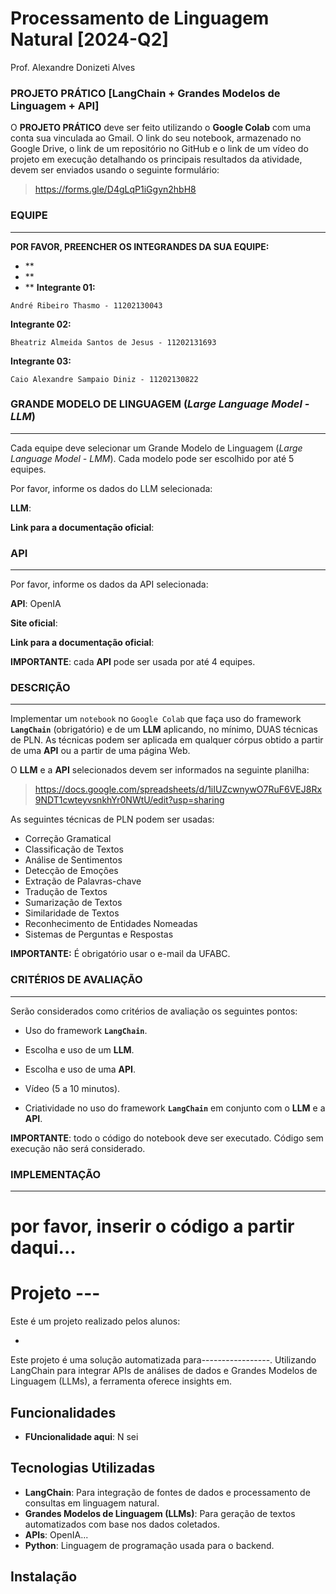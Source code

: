 # **Processamento de Linguagem Natural [2024-Q2]**
Prof. Alexandre Donizeti Alves
### **PROJETO PRÁTICO** [LangChain + Grandes Modelos de Linguagem + API]

O **PROJETO PRÁTICO** deve ser feito utilizando o **Google Colab** com uma conta sua vinculada ao Gmail. O link do seu notebook, armazenado no Google Drive, o link de um repositório no GitHub e o link de um vídeo do projeto em execução detalhando os principais resultados da atividade, devem ser enviados usando o seguinte formulário:

> https://forms.gle/D4gLqP1iGgyn2hbH8

### **EQUIPE**

---
**POR FAVOR, PREENCHER OS INTEGRANDES DA SUA EQUIPE:**

- **
- **
- **
**Integrante 01:**

`André Ribeiro Thasmo - 11202130043`

**Integrante 02:**

`Bheatriz Almeida Santos de Jesus - 11202131693`

**Integrante 03:**

`Caio Alexandre Sampaio Diniz - 11202130822`

### **GRANDE MODELO DE LINGUAGEM (*Large Language Model - LLM*)**

---
Cada equipe deve selecionar um Grande Modelo de Linguagem (*Large Language Model - LMM*). Cada modelo pode ser escolhido por até 5 equipes.

Por favor, informe os dados do LLM selecionada:

>


**LLM**:

>

**Link para a documentação oficial**:


### **API**
---
Por favor, informe os dados da API selecionada:

**API**: OpenIA

**Site oficial**:

**Link para a documentação oficial**:





**IMPORTANTE**: cada **API** pode ser usada por até 4 equipes.
### **DESCRIÇÃO**
---
Implementar um `notebook` no `Google Colab` que faça uso do framework **`LangChain`** (obrigatório) e de um **LLM** aplicando, no mínimo, DUAS técnicas de PLN. As técnicas podem ser aplicada em qualquer córpus obtido a partir de uma **API** ou a partir de uma página Web.

O **LLM** e a **API** selecionados devem ser informados na seguinte planilha:

> https://docs.google.com/spreadsheets/d/1iIUZcwnywO7RuF6VEJ8Rx9NDT1cwteyvsnkhYr0NWtU/edit?usp=sharing

>
As seguintes técnicas de PLN podem ser usadas:

*   Correção Gramatical
*   Classificação de Textos
*   Análise de Sentimentos
*   Detecção de Emoções
*   Extração de Palavras-chave
*   Tradução de Textos
*   Sumarização de Textos
*   Similaridade de Textos
*   Reconhecimento de Entidades Nomeadas
*   Sistemas de Perguntas e Respostas
>

**IMPORTANTE:** É obrigatório usar o e-mail da UFABC.

### **CRITÉRIOS DE AVALIAÇÃO**
---

Serão considerados como critérios de avaliação os seguintes pontos:

* Uso do framework **`LangChain`**.

* Escolha e uso de um **LLM**.

* Escolha e uso de uma **API**.

* Vídeo (5 a 10 minutos).

* Criatividade no uso do framework **`LangChain`** em conjunto com o **LLM** e a **API**.



**IMPORTANTE**: todo o código do notebook deve ser executado. Código sem execução não será considerado.
### **IMPLEMENTAÇÃO**
---
# por favor, inserir o código a partir daqui...






# Projeto ---
Este é um projeto realizado pelos alunos:


- 
Este projeto é uma solução automatizada para-----------------. Utilizando LangChain para integrar APIs de análises de dados e Grandes Modelos de Linguagem (LLMs), a ferramenta oferece insights em.

## Funcionalidades

- **FUncionalidade aqui**: N sei
  
## Tecnologias Utilizadas

- **LangChain**: Para integração de fontes de dados e processamento de consultas em linguagem natural.
- **Grandes Modelos de Linguagem (LLMs)**: Para geração de textos automatizados com base nos dados coletados.
- **APIs**: OpenIA...
- **Python**: Linguagem de programação usada para o backend.

## Instalação

